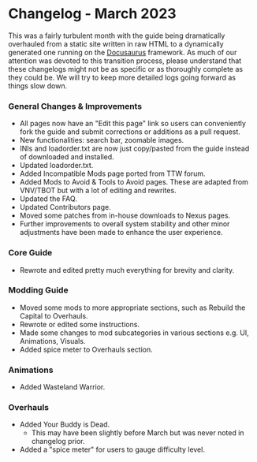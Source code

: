 # Changelog - March 2023

This was a fairly turbulent month with the guide being dramatically overhauled from a static site written in raw HTML to a 
dynamically generated one running on the [Docusaurus](https://docusaurus.io/) framework. As much of our attention was devoted to this transition process, please understand that these changelogs might not be as specific or as thoroughly complete as they could be. We will try to keep more 
detailed logs going forward as things slow down.

### General Changes & Improvements
- All pages now have an "Edit this page" link so users can conveniently fork the guide and submit corrections or additions as a pull request.
- New functionalities: search bar, zoomable images.
- INIs and loadorder.txt are now just copy/pasted from the guide instead of downloaded and installed.
- Updated loadorder.txt.
- Added Incompatible Mods page ported from TTW forum.
- Added Mods to Avoid & Tools to Avoid pages. These are adapted from VNV/TBOT but with a lot of editing and rewrites.
- Updated the FAQ.
- Updated Contributors page.
- Moved some patches from in-house downloads to Nexus pages.
- Further improvements to overall system stability and other minor adjustments have been made to enhance the user experience.

### Core Guide
- Rewrote and edited pretty much everything for brevity and clarity.

### Modding Guide
- Moved some mods to more appropriate sections, such as Rebuild the Capital to Overhauls.
- Rewrote or edited some instructions.
- Made some changes to mod subcategories in various sections e.g. UI, Animations, Visuals.
- Added spice meter to Overhauls section.

### Animations
- Added Wasteland Warrior.

### Overhauls
- Added Your Buddy is Dead.
  -  This may have been slightly before March but was never noted in changelog prior.
- Added a "spice meter" for users to gauge difficulty level.